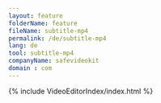 ```yaml
---
layout: feature
folderName: feature
fileName: subtitle-mp4
permalink: /de/subtitle-mp4
lang: de
tool: subtitle-mp4
companyName: safevideokit
domain : com
---
```


{% include VideoEditorIndex/index.html %}

   